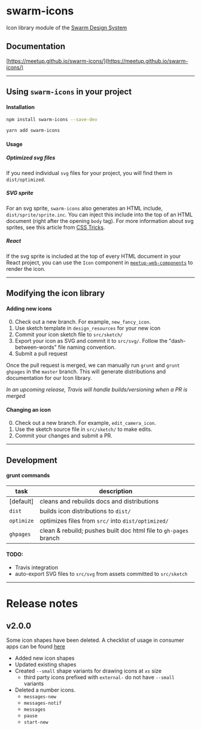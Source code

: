 swarm-icons
===========
Icon library module of the [Swarm Design System](https://github.com/meetup/swarm-design-system)

## Documentation
[https://meetup.github.io/swarm-icons/](https://meetup.github.io/swarm-icons/)


---------

## Using `swarm-icons` in your project

#### Installation

```bash
npm install swarm-icons --save-dev
```

```bash
yarn add swarm-icons
```

#### Usage

##### Optimized svg files
If you need individual `svg` files for your project, you will find them in `dist/optimized`.

##### SVG sprite
For an svg sprite, `swarm-icons` also generates an HTML include, `dist/sprite/sprite.inc`.
You can inject this include into the top of an HTML document (right after the opening `body` tag).
For more information about svg sprites, see this article from [CSS Tricks](https://css-tricks.com/svg-sprites-use-better-icon-fonts/).

##### React
If the svg sprite is included at the top of every HTML document in your React project, you can use the
`Icon` component in [`meetup-web-components`](https://github.com/meetup/meetup-web-components) to render the icon.

----------

## Modifying the icon library

#### Adding new icons
0. Check out a new branch. For example, `new_fancy_icon`.
1. Use sketch template in `design_resources` for your new icon
2. Commit your icon sketch file to `src/sketch/`
3. Export your icon as SVG and commit it to `src/svg/`. Follow the "dash-between-words" file naming convention.
4. Submit a pull request

Once the pull request is merged, we can manually run `grunt` and `grunt ghpages` in
the `master` branch. This will generate distributions and documentation for our Icon library.

*In an upcoming release, Travis will handle builds/versioning when a PR is merged*

#### Changing an icon
0. Check out a new branch. For example, `edit_camera_icon`.
1. Use the sketch source file in `src/sketch/` to make edits.
2. Commit your changes and submit a PR.


----------

## Development

#### grunt commands

task         | description
------------ | ------------------------
[default]    | cleans and rebuilds docs and distributions
`dist`       | builds icon distributions to `dist/`
`optimize`   | optimizes files from `src/` into `dist/optimized/`
`ghpages`    | clean & rebuild; pushes built doc html file to `gh-pages` branch

#### TODO:
- Travis integration
- auto-export SVG files to `src/svg` from assets committed to `src/sketch`

---------

# Release notes

## v2.0.0
Some icon shapes have been deleted. A checklist of usage in consumer apps can be found [here](https://docs.google.com/a/meetup.com/spreadsheets/d/1wgm7-aooN_FJkSnnzS6JbempVaazqX3suBtQv9Q0tNY/edit?usp=sharing)

- Added new icon shapes
- Updated existing shapes
- Created `--small` shape variants for drawing icons at `xs` size
	- third party icons prefixed with `external-` do not have `--small` variants
- Deleted a number icons.
	- `messages-new`
	- `messages-notif`
	- `messages`
	- `pause`
	- `start-new`

